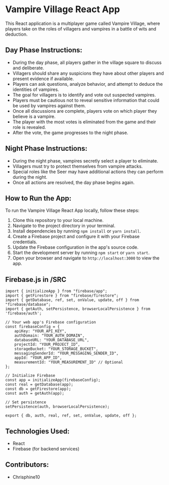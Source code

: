 # Vampire Village React App

This React application is a multiplayer game called Vampire Village, where players take on the roles of villagers and vampires in a battle of wits and deduction.

## Day Phase Instructions:

- During the day phase, all players gather in the village square to discuss and deliberate.
- Villagers should share any suspicions they have about other players and present evidence if available.
- Players can ask questions, analyze behavior, and attempt to deduce the identities of vampires.
- The goal for villagers is to identify and vote out suspected vampires.
- Players must be cautious not to reveal sensitive information that could be used by vampires against them.
- Once all discussions are complete, players vote on which player they believe is a vampire.
- The player with the most votes is eliminated from the game and their role is revealed.
- After the vote, the game progresses to the night phase.

## Night Phase Instructions:

- During the night phase, vampires secretly select a player to eliminate.
- Villagers must try to protect themselves from vampire attacks.
- Special roles like the Seer may have additional actions they can perform during the night.
- Once all actions are resolved, the day phase begins again.

## How to Run the App:

To run the Vampire Village React App locally, follow these steps:

1. Clone this repository to your local machine.
2. Navigate to the project directory in your terminal.
3. Install dependencies by running `npm install` or `yarn install`.
4. Create a Firebase project and configure it with your Firebase credentials.
5. Update the Firebase configuration in the app's source code.
6. Start the development server by running `npm start` or `yarn start`.
7. Open your browser and navigate to `http://localhost:3000` to view the app.

## Firebase.js in /SRC
```
import { initializeApp } from "firebase/app";
import { getFirestore } from "firebase/firestore";
import { getDatabase, ref, set, onValue, update, off } from "firebase/database";
import { getAuth, setPersistence, browserLocalPersistence } from 'firebase/auth';

// Your web app's Firebase configuration
const firebaseConfig = {
    apiKey: "YOUR_API_KEY",
    authDomain: "YOUR_AUTH_DOMAIN",
    databaseURL: "YOUR_DATABASE_URL",
    projectId: "YOUR_PROJECT_ID",
    storageBucket: "YOUR_STORAGE_BUCKET",
    messagingSenderId: "YOUR_MESSAGING_SENDER_ID",
    appId: "YOUR_APP_ID",
    measurementId: "YOUR_MEASUREMENT_ID" // Optional
};

// Initialize Firebase
const app = initializeApp(firebaseConfig);
const real = getDatabase(app);
const db = getFirestore(app);
const auth = getAuth(app);

// Set persistence
setPersistence(auth, browserLocalPersistence);

export { db, auth, real, ref, set, onValue, update, off };
```

## Technologies Used:

- React
- Firebase (for backend services)

## Contributors:

- Chrisphine10

